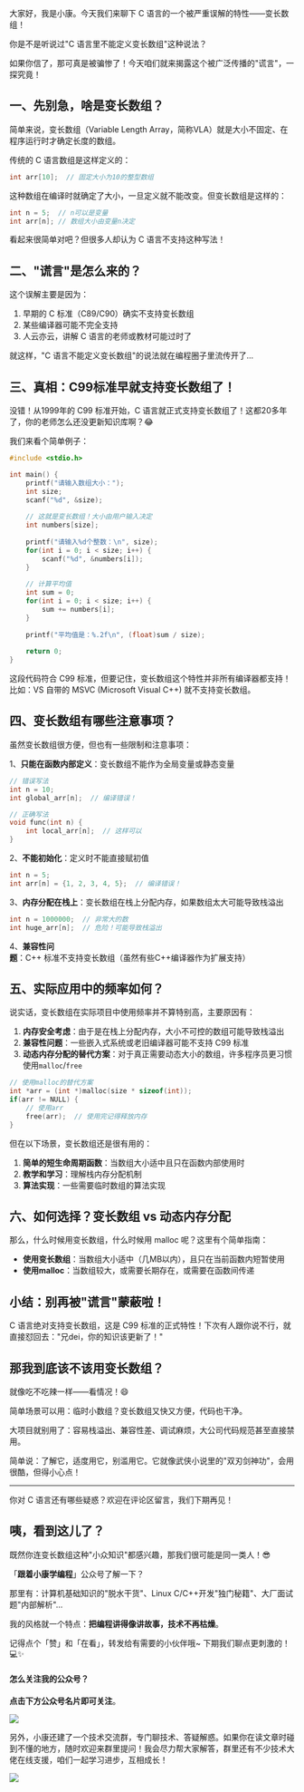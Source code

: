 大家好，我是小康。今天我们来聊下 C 语言的一个被严重误解的特性——变长数组！

你是不是听说过"C 语言里不能定义变长数组"这种说法？

如果你信了，那可真是被骗惨了！今天咱们就来揭露这个被广泛传播的"谎言"，一探究竟！

## 一、先别急，啥是变长数组？

简单来说，变长数组（Variable Length Array，简称VLA）就是大小不固定、在程序运行时才确定长度的数组。

传统的 C 语言数组是这样定义的：

```c
int arr[10];  // 固定大小为10的整型数组
```

这种数组在编译时就确定了大小，一旦定义就不能改变。但变长数组是这样的：

```c
int n = 5;  // n可以是变量
int arr[n]; // 数组大小由变量n决定
```

看起来很简单对吧？但很多人却认为 C 语言不支持这种写法！

## 二、"谎言"是怎么来的？

这个误解主要是因为：

1. 早期的 C 标准（C89/C90）确实不支持变长数组
2. 某些编译器可能不完全支持
3. 人云亦云，讲解 C 语言的老师或教材可能过时了

就这样，"C 语言不能定义变长数组"的说法就在编程圈子里流传开了...

## 三、真相：C99标准早就支持变长数组了！

没错！从1999年的 C99 标准开始，C 语言就正式支持变长数组了！这都20多年了，你的老师怎么还没更新知识库啊？😂

我们来看个简单例子：

```c
#include <stdio.h>

int main() {
    printf("请输入数组大小：");
    int size;
    scanf("%d", &size);
    
    // 这就是变长数组！大小由用户输入决定
    int numbers[size];
    
    printf("请输入%d个整数：\n", size);
    for(int i = 0; i < size; i++) {
        scanf("%d", &numbers[i]);
    }
    
    // 计算平均值
    int sum = 0;
    for(int i = 0; i < size; i++) {
        sum += numbers[i];
    }
    
    printf("平均值是：%.2f\n", (float)sum / size);
    
    return 0;
}
```

这段代码符合 C99 标准，但要记住，变长数组这个特性并非所有编译器都支持！  比如：VS 自带的 MSVC (Microsoft Visual C++) 就不支持变长数组。

## 四、变长数组有哪些注意事项？

虽然变长数组很方便，但也有一些限制和注意事项：

1、**只能在函数内部定义**：变长数组不能作为全局变量或静态变量

```c
// 错误写法
int n = 10;
int global_arr[n];  // 编译错误！

// 正确写法
void func(int n) {
    int local_arr[n];  // 这样可以
}
```

2、**不能初始化**：定义时不能直接赋初值

```c
int n = 5;
int arr[n] = {1, 2, 3, 4, 5};  // 编译错误！
```

3、**内存分配在栈上**：变长数组在栈上分配内存，如果数组太大可能导致栈溢出

```c
int n = 1000000;  // 非常大的数
int huge_arr[n];  // 危险！可能导致栈溢出
```

4、**兼容性问题**：C++ 标准不支持变长数组（虽然有些C++编译器作为扩展支持）

## 五、实际应用中的频率如何？

说实话，变长数组在实际项目中使用频率并不算特别高，主要原因有：

1. **内存安全考虑**：由于是在栈上分配内存，大小不可控的数组可能导致栈溢出
2. **兼容性问题**：一些嵌入式系统或老旧编译器可能不支持 C99 标准
3. **动态内存分配的替代方案**：对于真正需要动态大小的数组，许多程序员更习惯使用`malloc`/`free`

```c
// 使用malloc的替代方案
int *arr = (int *)malloc(size * sizeof(int));
if(arr != NULL) {
    // 使用arr
    free(arr);  // 使用完记得释放内存
}
```

但在以下场景，变长数组还是很有用的：

1. **简单的短生命周期函数**：当数组大小适中且只在函数内部使用时
2. **教学和学习**：理解栈内存分配机制
3. **算法实现**：一些需要临时数组的算法实现

## 六、如何选择？变长数组 vs 动态内存分配

那么，什么时候用变长数组，什么时候用 malloc 呢？这里有个简单指南：

+ **使用变长数组**：当数组大小适中（几MB以内），且只在当前函数内短暂使用
+ **使用malloc**：当数组较大，或需要长期存在，或需要在函数间传递

## 小结：别再被"谎言"蒙蔽啦！

C 语言绝对支持变长数组，这是 C99 标准的正式特性！下次有人跟你说不行，就直接怼回去："兄dei，你的知识该更新了！"

## 那我到底该不该用变长数组？

就像吃不吃辣一样——看情况！😄

简单场景可以用：临时小数组？变长数组又快又方便，代码也干净。

大项目就别用了：容易栈溢出、兼容性差、调试麻烦，大公司代码规范甚至直接禁用。

简单说：了解它，适度用它，别滥用它。它就像武侠小说里的"双刃剑神功"，会用很酷，但得小心点！

---

你对 C 语言还有哪些疑惑？欢迎在评论区留言，我们下期再见！

## 咦，看到这儿了？

既然你连变长数组这种"小众知识"都感兴趣，那我们很可能是同一类人！😎

「**跟着小康学编程**」公众号了解一下？

那里有：计算机基础知识的"脱水干货"、Linux C/C++开发"独门秘籍"、大厂面试题"内部解析"...

我的风格就一个特点：**把编程讲得像讲故事，技术不再枯燥**。

记得点个「赞」和「在看」，转发给有需要的小伙伴哦~ 下期我们聊点更刺激的！💻✨

#### 怎么关注我的公众号？

**点击下方公众号名片即可关注**。

![](https://files.mdnice.com/user/71186/0dde803d-d52f-4ed8-b74b-b7f3da5817b9.png)

另外，小康还建了一个技术交流群，专门聊技术、答疑解惑。如果你在读文章时碰到不懂的地方，随时欢迎来群里提问！我会尽力帮大家解答，群里还有不少技术大佬在线支援，咱们一起学习进步，互相成长！

![](https://files.mdnice.com/user/48364/971ccaa3-8f57-4e33-8bc9-d0863eeade81.png)